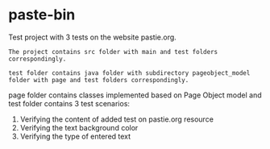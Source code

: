 # paste-bin
Test project with 3 tests on the website pastie.org.	

	The project contains src folder with main and test folders correspondingly.

	test folder contains java folder with subdirectory pageobject_model folder with page and test folders correspondingly. 

page folder contains classes implemented based on Page Object model and test folder contains 3 test scenarios:
1. Verifying the content of added test on pastie.org resource
2. Verifying the text background color
3. Verifying the type of entered text
